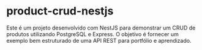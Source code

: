 # product-crud-nestjs
Este é um projeto desenvolvido com NestJS para demonstrar um CRUD de produtos utilizando PostgreSQL e Express. O objetivo é fornecer um exemplo bem estruturado de uma API REST para portfólio e aprendizado.
